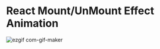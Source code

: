 # React Mount/UnMount Effect Animation

![ezgif com-gif-maker](https://user-images.githubusercontent.com/38034518/156525907-49879be0-a370-4b5f-8f50-35c2b71dde5b.gif)

